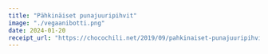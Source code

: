 ```yaml
---
title: "Pähkinäiset punajuuripihvit"
image: "./vegaanibotti.png"
date: 2024-01-20
receipt_url: "https://chocochili.net/2019/09/pahkinaiset-punajuuripihvit/"
---
```

